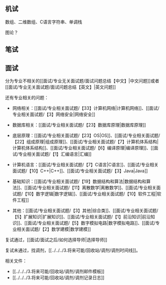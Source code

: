 
## 机试

数组、二维数组、C语言字符串、单调栈

图论？

## 笔试




## 面试

分为专业不相关的[[面试/专业无关面试题/面试问题总结【中文】|中文问题]]或者[[面试/专业无关面试题/面试问题总结【英文】|英文问题]]

还有专业相关的问题：

- 网络相关：[[面试/专业相关面试题/【33】计算机网络|计算机网络]]、[[面试/专业相关面试题/【3】网络安全|网络安全]]

- 数据库相关：[[面试/专业相关面试题/【23】数据库原理|数据库原理]]

- 底层原理：[[面试/专业相关面试题/【23】OS|OS]]、[[面试/专业相关面试题/【22】组成原理|组成原理]]、[[面试/专业相关面试题/【7】计算机体系结构|计算机体系结构]]、[[面试/专业相关面试题/【6】编译原理|编译原理]]、[[面试/专业相关面试题/【1】汇编语言|汇编]]

- 计算机语言：[[面试/专业相关面试题/【7】C语言|C语言]]、[[面试/专业相关面试题/【10】C++|C++]]、[[面试/专业相关面试题/【3】Java|Java]]

- 基础知识：[[面试/专业相关面试题/【19】数据结构和算法|数据结构和算法]]、[[面试/专业相关面试题/【11】离散数学|离散数学]]、[[面试/专业相关面试题/【10】数字逻辑|数字逻辑]]、[[面试/专业相关面试题/【10】软件工程|软件工程]]

- 其他：[[面试/专业相关面试题/【3】其他|综合类]]、[[面试/专业相关面试题/【5】扩展知识|扩展知识]]、[[面试/专业相关面试题/【1】前沿知识|前沿知识]]、[[面试/专业相关面试题/【5】数字模拟电路|数字模拟电路]]、[[面试/专业相关面试题/【2】数学建模|数学建模]]

复试通过，[[面试/面试之后/如何选择导师|选择导师]]

复试未通过，找调剂，[[../../../3.将来可能/回收站/调剂/调剂时间线]]。

相关文件：

- [[../../../3.将来可能/回收站/调剂/调剂邮件模板]]
- [[../../../3.将来可能/回收站/调剂/调剂记录日志]]

